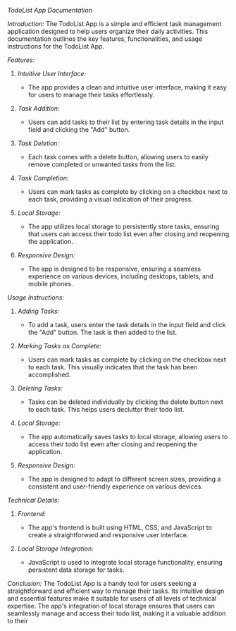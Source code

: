 *TodoList App Documentation*

*Introduction:*
The TodoList App is a simple and efficient task management application designed to help users organize their daily activities. This documentation outlines the key features, functionalities, and usage instructions for the TodoList App.

*Features:*

1. *Intuitive User Interface:*
   - The app provides a clean and intuitive user interface, making it easy for users to manage their tasks effortlessly.

2. *Task Addition:*
   - Users can add tasks to their list by entering task details in the input field and clicking the "Add" button.

3. *Task Deletion:*
   - Each task comes with a delete button, allowing users to easily remove completed or unwanted tasks from the list.

4. *Task Completion:*
   - Users can mark tasks as complete by clicking on a checkbox next to each task, providing a visual indication of their progress.

5. *Local Storage:*
   - The app utilizes local storage to persistently store tasks, ensuring that users can access their todo list even after closing and reopening the application.

6. *Responsive Design:*
   - The app is designed to be responsive, ensuring a seamless experience on various devices, including desktops, tablets, and mobile phones.

*Usage Instructions:*

1. *Adding Tasks:*
   - To add a task, users enter the task details in the input field and click the "Add" button. The task is then added to the list.

2. *Marking Tasks as Complete:*
   - Users can mark tasks as complete by clicking on the checkbox next to each task. This visually indicates that the task has been accomplished.

3. *Deleting Tasks:*
   - Tasks can be deleted individually by clicking the delete button next to each task. This helps users declutter their todo list.

4. *Local Storage:*
   - The app automatically saves tasks to local storage, allowing users to access their todo list even after closing and reopening the application.

5. *Responsive Design:*
   - The app is designed to adapt to different screen sizes, providing a consistent and user-friendly experience on various devices.

*Technical Details:*

1. *Frontend:*
   - The app's frontend is built using HTML, CSS, and JavaScript to create a straightforward and responsive user interface.

2. *Local Storage Integration:*
   - JavaScript is used to integrate local storage functionality, ensuring persistent data storage for tasks.

*Conclusion:*
The TodoList App is a handy tool for users seeking a straightforward and efficient way to manage their tasks. Its intuitive design and essential features make it suitable for users of all levels of technical expertise. The app's integration of local storage ensures that users can seamlessly manage and access their todo list, making it a valuable addition to their
